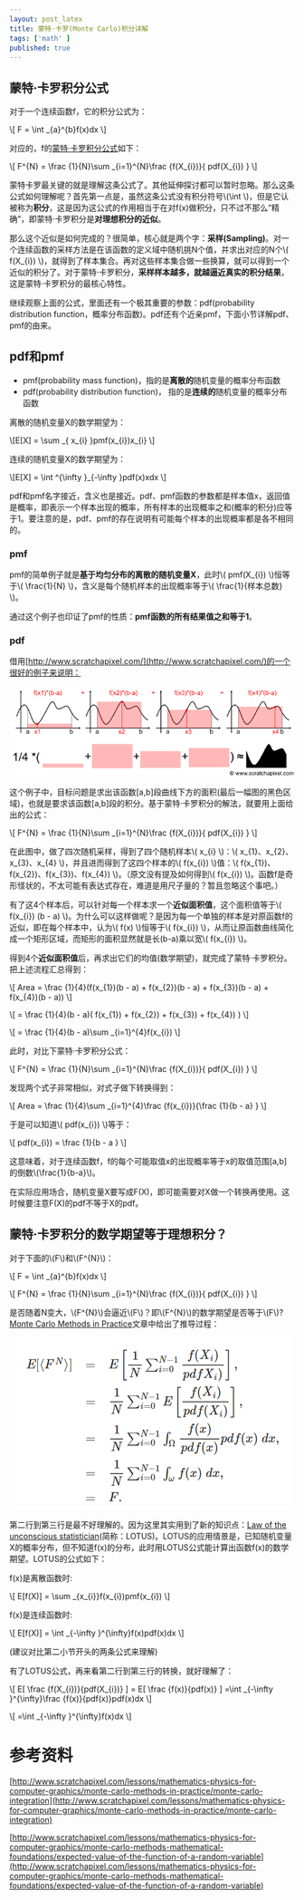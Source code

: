 ```yaml
---
layout: post_latex
title: 蒙特·卡罗(Monte Carlo)积分详解
tags: ['math' ]
published: true
---
```



<!--more-->

## 蒙特·卡罗积分公式

对于一个连续函数f，它的积分公式为：

\\[ F = \\int \_\{a\}\^\{b\}f(x)dx \\]

对应的，f的[蒙特·卡罗积分公式](https://en.wikipedia.org/wiki/Monte_Carlo_integration)如下：

\\[ F\^\{N\} = \\frac \{1\}\{N\}\\sum \_\{i=1\}\^\{N\}\\frac \{f(X\_\{i\})\}\{ pdf(X\_\{i\}) \} \\]

蒙特卡罗最关键的就是理解这条公式了。其他延伸探讨都可以暂时忽略。那么这条公式如何理解呢？首先第一点是，虽然这条公式没有积分符号\\(\\int  \\)，但是它认被称为**积分**，这是因为这公式的作用相当于在对f(x)做积分，只不过不那么“精确”，即蒙特·卡罗积分是**对理想积分的近似**。

那么这个近似是如何完成的？很简单，核心就是两个字：**采样(Sampling)**。对一个连续函数的采样方法是在该函数的定义域中随机挑N个值，并求出对应的N个\\( f(X\_\{i\}) \\)，就得到了样本集合。再对这些样本集合做一些换算，就可以得到一个近似的积分了。对于蒙特·卡罗积分，**采样样本越多，就越逼近真实的积分结果**，这是蒙特·卡罗积分的最核心特性。

继续观察上面的公式，里面还有一个极其重要的参数：pdf(probability distribution function，概率分布函数)。pdf还有个近亲pmf，下面小节详解pdf、pmf的由来。

## pdf和pmf

- pmf(probability mass function)，指的是**离散的**随机变量的概率分布函数
- pdf(probability distribution function)， 指的是**连续的**随机变量的概率分布函数

离散的随机变量X的数学期望为：

\\[E[X] = \\sum \_\{ x\_\{i\} \}pmf(x\_\{i\})x\_\{i\} \\]

连续的随机变量X的数学期望为：

\\[E[X] = \\int \^\{\\infty \}\_\{-\\infty \}pdf(x)xdx \\]

pdf和pmf名字接近，含义也是接近。pdf、pmf函数的参数都是样本值x，返回值是概率，即表示一个样本出现的概率，所有样本的出现概率之和(概率的积分)应等于1。要注意的是，pdf、pmf的存在说明有可能每个样本的出现概率都是各不相同的。


### pmf

pmf的简单例子就是**基于均匀分布的离散的随机变量X**，此时\\( pmf(X\_\{i\}) \\)恒等于\\( \\frac\{1\}\{N\} \\)，含义是每个随机样本的出现概率等于\\( \\frac\{1\}\{样本总数\} \\)。

通过这个例子也印证了pmf的性质：**pmf函数的所有结果值之和等于1**。

### pdf

借用[http://www.scratchapixel.com/](http://www.scratchapixel.com/)的一个很好的例子来说明：

![1.png](../images/2016.8/1.png)

这个例子中，目标问题是求出该函数[a,b]段曲线下方的面积(最后一幅图的黑色区域)，也就是要求该函数[a,b]段的积分。基于蒙特·卡罗积分的解法，就要用上面给出的公式：

\\[ F\^\{N\} = \\frac \{1\}\{N\}\\sum \_\{i=1\}\^\{N\}\\frac \{f(X\_\{i\})\}\{ pdf(X\_\{i\}) \} \\]

在此图中，做了四次随机采样，得到了四个随机样本\\( x\_\{i\} \\)：\\( x\_\{1\}、x\_\{2\}、x\_\{3\}、x\_\{4\} \\)，并且进而得到了这四个样本的\\( f(x\_\{i\}) \\)值：\\( f(x\_\{1\})、f(x\_\{2\})、f(x\_\{3\})、f(x\_\{4\}) \\)。（原文没有提及如何得到\\( f(x\_\{i\}) \\)。函数f是奇形怪状的，不太可能有表达式存在，难道是用尺子量的？暂且忽略这个事吧。）

有了这4个样本后，可以针对每一个样本求一个**近似面积值**，这个面积值等于\\( f(x\_\{i\})  (b - a) \\)。为什么可以这样做呢？是因为每一个单独的样本是对原函数f的近似，即在每个样本中，认为\\( f(x) \\)恒等于\\( f(x\_\{i\}) \\)，从而让原函数曲线简化成一个矩形区域，而矩形的面积显然就是长(b-a)乘以宽\\( f(x\_\{i\}) \\)。

得到4个**近似面积值**后，再求出它们的均值(数学期望)，就完成了蒙特·卡罗积分。把上述流程汇总得到：

\\[ Area = \\frac \{1\}\{4\}(f(x\_\{1\})(b - a) + f(x\_\{2\})(b - a) + f(x\_\{3\})(b - a) + f(x\_\{4\})(b - a)) \\]

\\[ = \\frac \{1\}\{4\}(b - a)( f(x\_\{1\}) + f(x\_\{2\}) + f(x\_\{3\}) + f(x\_\{4\}) ) \\]

\\[ = \\frac \{1\}\{4\}(b - a)\\sum \_\{i=1\}\^\{4\}f(x\_\{i\}) \\]

此时，对比下蒙特·卡罗积分公式：

\\[ F\^\{N\} = \\frac \{1\}\{N\}\\sum \_\{i=1\}\^\{N\}\\frac \{f(X\_\{i\})\}\{ pdf(X\_\{i\}) \} \\]

发现两个式子非常相似，对式子做下转换得到：

\\[ Area =  \\frac \{1\}\{4\}\\sum \_\{i=1\}\^\{4\}\\frac \{f(x\_\{i\})\}\{\\frac \{1\}\{b - a\} \} \\]


于是可以知道\\( pdf(x\_\{i\}) \\)等于：

\\[ pdf(x\_\{i\}) = \\frac \{1\}\{b - a \} \\]

这意味着，对于连续函数f，f的每个可能取值x的出现概率等于x的取值范围[a,b]的倒数\\(\\frac\{1\}\{b-a\}\\)。


在实际应用场合，随机变量X要写成F(X)，即可能需要对X做一个转换再使用。这时候要注意F(X)的pdf不等于X的pdf。


## 蒙特·卡罗积分的数学期望等于理想积分？

对于下面的\\(F\\)和\\(F\^\{N\}\\)：

\\[ F = \\int \_\{a\}\^\{b\}f(x)dx \\]

\\[ F\^\{N\} = \\frac \{1\}\{N\}\\sum \_\{i=1\}\^\{N\}\\frac \{f(X\_\{i\})\}\{ pdf(X\_\{i\}) \} \\]

是否随着N变大，\\(F\^\{N\}\\)会逼近\\(F\\)？即\\(F\^\{N\}\\)的数学期望是否等于\\(F\\)?[Monte Carlo Methods in Practice](http://www.scratchapixel.com/lessons/mathematics-physics-for-computer-graphics/monte-carlo-methods-in-practice/monte-carlo-integration)文章中给出了推导过程：

![2.png](../images/2016.8/2.png)

第二行到第三行是最不好理解的。因为这里其实用到了新的知识点：[Law of the unconscious statistician](https://en.wikipedia.org/wiki/Law_of_the_unconscious_statistician)(简称：LOTUS)。LOTUS的应用情景是，已知随机变量X的概率分布，但不知道f(x)的分布，此时用LOTUS公式能计算出函数f(x)的数学期望。LOTUS的公式如下：

f(x)是离散函数时:

\\[ E[f(X)] = \\sum \_\{x\_\{i\}\}f(x\_\{i\})pmf(x\_\{i\}) \\]

f(x)是连续函数时:

\\[ E[f(X)] = \\int \_\{-\\infty \}\^\{\\infty\}f(x)pdf(x)dx \\]

(建议对比第二小节开头的两条公式来理解)

有了LOTUS公式，再来看第二行到第三行的转换，就好理解了：

\\[ E[ \\frac \{f(X\_\{i\})\}\{pdf(X\_\{i\})\} ] = E[ \\frac \{f(x)\}\{pdf(x)\} ] =\\int \_\{-\\infty \}\^\{\\infty\}\\frac \{f(x)\}\{pdf(x)\}pdf(x)dx \\]

\\[ =\\int \_\{-\\infty \}\^\{\\infty\}f(x)dx \\]



# 参考资料


[http://www.scratchapixel.com/lessons/mathematics-physics-for-computer-graphics/monte-carlo-methods-in-practice/monte-carlo-integration](http://www.scratchapixel.com/lessons/mathematics-physics-for-computer-graphics/monte-carlo-methods-in-practice/monte-carlo-integration)

[http://www.scratchapixel.com/lessons/mathematics-physics-for-computer-graphics/monte-carlo-methods-mathematical-foundations/expected-value-of-the-function-of-a-random-variable](http://www.scratchapixel.com/lessons/mathematics-physics-for-computer-graphics/monte-carlo-methods-mathematical-foundations/expected-value-of-the-function-of-a-random-variable)